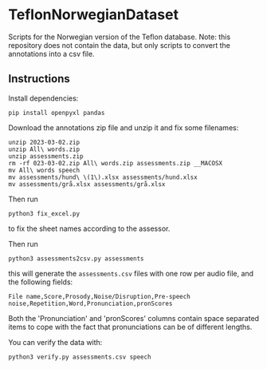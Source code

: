 # TeflonNorwegianDataset
Scripts for the Norwegian version of the Teflon database. Note: this repository does not contain the data, but only scripts to convert the annotations into a csv file.

## Instructions
Install dependencies:
```
pip install openpyxl pandas
```
Download the annotations zip file and unzip it and fix some filenames:
```
unzip 2023-03-02.zip
unzip All\ words.zip
unzip assessments.zip
rm -rf 023-03-02.zip All\ words.zip assessments.zip __MACOSX
mv All\ words speech
mv assessments/hund\ \(1\).xlsx assessments/hund.xlsx
mv assessments/grå.xlsx assessments/grå.xlsx
```
Then run
```
python3 fix_excel.py
```
to fix the sheet names according to the assessor.

Then run
```
python3 assessments2csv.py assessments
```
this will generate the `assessments.csv` files with one row per audio file, and the following fields:
```
File name,Score,Prosody,Noise/Disruption,Pre-speech noise,Repetition,Word,Pronunciation,pronScores
```
Both the 'Pronunciation' and 'pronScores' columns contain space separated items to cope with the fact that pronunciations can be of different lengths.

You can verify the data with:
```
python3 verify.py assessments.csv speech
```
